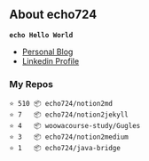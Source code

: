 ## About echo724

<code>**echo Hello World**</code>

- [Personal Blog](https://medium.com/echo-devblog)
- [Linkedin Profile](https://www.linkedin.com/in/eunchan-cho-382001184)

### My Repos
```
⭐️ 510 📦 echo724/notion2md
⭐️ 7   📦 echo724/notion2jekyll
⭐️ 4   📦 woowacourse-study/Gugles
⭐️ 3   📦 echo724/notion2medium
⭐️ 1   📦 echo724/java-bridge
```
